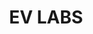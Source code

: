 ---
id: 43
title: EV LABS
caption: 수익형 EV 재테크 사업
url: https://leaderscpa.com/merchant/evlabs/
category: Car
device: PC, Mobile
---